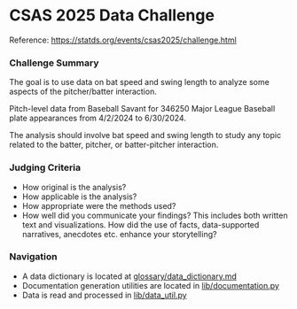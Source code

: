 # CSAS 2025 Data Challenge

Reference: https://statds.org/events/csas2025/challenge.html


### Challenge Summary
The goal is to use data on bat speed and swing length to analyze some aspects of the pitcher/batter interaction.

Pitch-level data from Baseball Savant for 346250 Major League Baseball plate appearances from 4/2/2024 to 6/30/2024.

The analysis should involve bat speed and swing length to study any topic related to the batter, pitcher, or batter-pitcher interaction.

### Judging Criteria

- How original is the analysis?
- How applicable is the analysis?
- How appropriate were the methods used?
- How well did you communicate your findings? This includes both written text and visualizations. How did the use of facts, data-supported narratives, anecdotes etc. enhance your storytelling?

### Navigation
- A data dictionary is located at [glossary/data_dictionary.md](https://github.com/jonmontg/CSAS_Data_Challenge/blob/main/glossary/data_dictionary.md)
- Documentation generation utilities are located in [lib/documentation.py](https://github.com/jonmontg/CSAS_Data_Challenge/blob/main/lib/documentation.py)
- Data is read and processed in [lib/data_util.py](https://github.com/jonmontg/CSAS_Data_Challenge/blob/main/lib/data_util.py)


